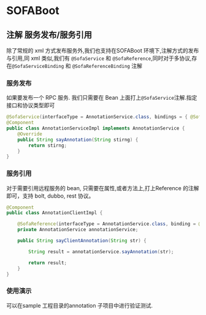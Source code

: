 # SOFABoot

## 注解 服务发布/服务引用

除了常规的 xml 方式发布服务外,我们也支持在SOFABoot 环境下,注解方式的发布与引用,同 xml 类似,我们有
`@SofaService` 和 `@SofaReference`,同时对于多协议,存在`@SofaServiceBinding` 和 `@SofaReferenceBinding` 注解

### 服务发布

如果要发布一个 RPC 服务. 我们只需要在 Bean 上面打上`@SofaService`注解.指定接口和协议类型即可


```java
@SofaService(interfaceType = AnnotationService.class, bindings = { @SofaServiceBinding(bindingType = "bolt") })
@Component
public class AnnotationServiceImpl implements AnnotationService {
    @Override
    public String sayAnnotation(String stirng) {
        return stirng;
    }
}
```


### 服务引用

对于需要引用远程服务的 bean, 只需要在属性,或者方法上,打上Reference 的注解即可，支持 bolt, dubbo, rest 协议。

```java
@Component
public class AnnotationClientImpl {

    @SofaReference(interfaceType = AnnotationService.class, binding = @SofaReferenceBinding(bindingType = "bolt"))
    private AnnotationService annotationService;

    public String sayClientAnnotation(String str) {

        String result = annotationService.sayAnnotation(str);

        return result;
    }
}

```

### 使用演示

可以在sample 工程目录的annotation 子项目中进行验证测试.